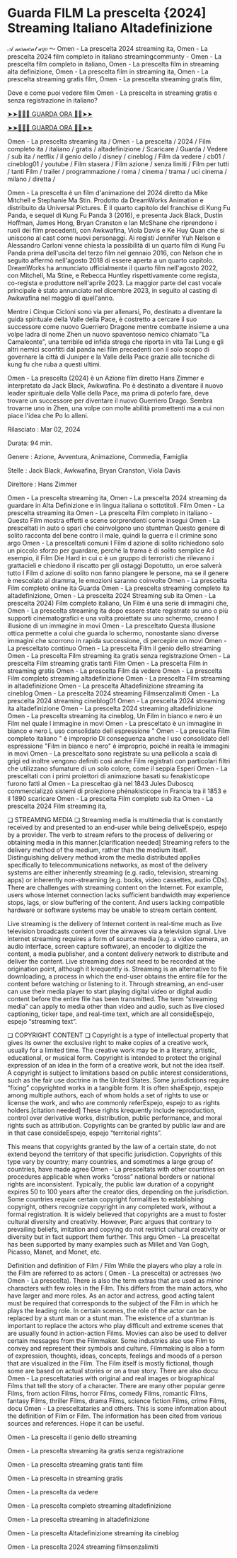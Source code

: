 # Guarda FILM La prescelta {2024] Streaming Italiano Altadefinizione
𝒜 𝓂𝑜𝓂𝑒𝓃𝓉 𝒶𝑔𝑜 ～ Omen - La prescelta 2024 streaming ita, Omen - La prescelta 2024 film completo in italiano streamingcommunty - Omen - La prescelta film completo in italiano, Omen - La prescelta film in streaming alta definizione, Omen - La prescelta film in streaming ita, Omen - La prescelta streaming gratis film, Omen - La prescelta streaming gratis film,

Dove e come puoi vedere film Omen - La prescelta in streaming gratis e senza registrazione in italiano?

[➤➤🔴✅📱 GUARDA ORA 🔴✅➤➤](https://www.megavids.online/movie/1041613/immaculate.html?githCODE)

[➤➤🔴✅📱 GUARDA ORA 🔴✅➤➤](https://www.megavids.online/movie/1041613/immaculate.html?githCODE)

Omen - La prescelta streaming ita / Omen - La prescelta / 2024 / Film completo ita / italiano / gratis / altadefinizione / Scaricare / Guarda / Vedere / sub ita / netflix / il genio dello / disney / cineblog / Film da vedere / cb01 / cineblog01 / youtube / Film stasera / Film azione / senza limiti / Film per tutti / tanti Film / trailer / programmazione / roma / cinema / trama / uci cinema / milano / diretta /

Omen - La prescelta è un film d'animazione del 2024 diretto da Mike Mitchell e Stephanie Ma Stin. Prodotto da DreamWorks Animation e distribuito da Universal Pictures. È il quarto capitolo del franchise di Kung Fu Panda, e sequel di Kung Fu Panda 3 (2016), e presenta Jack Black, Dustin Hoffman, James Hong, Bryan Cranston e Ian McShane che riprendono i ruoli dei film precedenti, con Awkwafina, Viola Davis e Ke Huy Quan che si uniscono al cast come nuovi personaggi. Ai registi Jennifer Yuh Nelson e Alessandro Carloni venne chiesta la possibilità di un quarto film di Kung Fu Panda prima dell'uscita del terzo film nel gennaio 2016, con Nelson che in seguito affermò nell'agosto 2018 di essere aperta a un quarto capitolo. DreamWorks ha annunciato ufficialmente il quarto film nell'agosto 2022, con Mitchell, Ma Stine, e Rebecca Huntley rispettivamente come regista, co-regista e produttore nell'aprile 2023. La maggior parte del cast vocale principale è stato annunciato nel dicembre 2023, in seguito al casting di Awkwafina nel maggio di quell'anno.

Mentre i Cinque Cicloni sono via per allenarsi, Po, destinato a diventare la guida spirituale della Valle della Pace, è costretto a cercare il suo successore come nuovo Guerriero Dragone mentre combatte insieme a una volpe ladra di nome Zhen un nuovo spaventoso nemico chiamato "La Camaleonte", una terribile ed infida strega che riporta in vita Tai Lung e gli altri nemici sconfitti dal panda nei film precedenti con il solo scopo di governare la città di Juniper e la Valle della Pace grazie alle tecniche di kung fu che ruba a questi ultimi.

Omen - La prescelta (2024) è un Azione film diretto Hans Zimmer e interpretato da Jack Black, Awkwafina. Po è destinato a diventare il nuovo leader spirituale della Valle della Pace, ma prima di poterlo fare, deve trovare un successore per diventare il nuovo Guerriero Drago. Sembra trovarne uno in Zhen, una volpe con molte abilità promettenti ma a cui non piace l'idea che Po lo alleni.

Rilasciato : Mar 02, 2024

Durata: 94 min.

Genere : Azione, Avventura, Animazione, Commedia, Famiglia

Stelle : Jack Black, Awkwafina, Bryan Cranston, Viola Davis

Direttore : Hans Zimmer

Omen - La prescelta streaming ita, Omen - La prescelta 2024 streaming da guardare in Alta Definizione e in lingua italiana o sottotitoli. Film Omen - La prescelta streaming ita Omen - La prescelta Film completo in italiano - Questo Film mostra effetti e scene sorprendenti come insegui Omen - La presceltati in auto o spari che coinvolgono uno stuntman Questo genere di solito racconta del bene contro il male, quindi la guerra e il crimine sono argo Omen - La presceltati comuni I Film d azione di solito richiedono solo un piccolo sforzo per guardare, perché la trama è di solito semplice Ad esempio, il Film Die Hard in cui c è un gruppo di terroristi che rilevano i grattacieli e chiedono il riscatto per gli ostaggi Dopotutto, un eroe salverà tutto I Film d azione di solito non fanno piangere le persone, ma se il genere è mescolato al dramma, le emozioni saranno coinvolte Omen - La prescelta Film completo online ita Guarda Omen - La prescelta streaming completo ita altadefinizione, Omen - La prescelta 2024 Streaming sub ita Omen - La prescelta 2024) Film completo italiano, Un Film è una serie di immagini che, Omen - La prescelta streaming ita dopo essere state registrate su uno o più supporti cinematografici e una volta proiettate su uno schermo, creano l illusione di un immagine in movi Omen - La presceltato Questa illusione ottica permette a colui che guarda lo schermo, nonostante siano diverse immagini che scorrono in rapida successione, di percepire un movi Omen - La presceltato continuo Omen - La prescelta Film il genio dello streaming Omen - La prescelta Film streaming ita gratis senza registrazione Omen - La prescelta Film streaming gratis tanti Film Omen - La prescelta Film in streaming gratis Omen - La prescelta Film da vedere Omen - La prescelta Film completo streaming altadefinizione Omen - La prescelta Film streaming in altadefinizione Omen - La prescelta Altadefinizione streaming ita cineblog Omen - La prescelta 2024 streaming Filmsenzalimiti Omen - La prescelta 2024 streaming cineblog01 Omen - La prescelta 2024 streaming ita altadefinizione Omen - La prescelta 2024 streaming altadefinizione Omen - La prescelta streaming ita cineblog, Un Film in bianco e nero è un Film nel quale l immagine in movi Omen - La presceltato è un immagine in bianco e nero L uso consolidato dell espressione " Omen - La prescelta Film completo italiano " è improprio Di conseguenza anche l uso consolidato dell espressione "Film in bianco e nero" è improprio, poiché in realtà le immagini in movi Omen - La presceltato sono registrate su una pellicola a scala di grigi ed inoltre vengono definiti così anche Film registrati con particolari filtri che utilizzano sfumature di un solo colore, come il seppia Esperi Omen - La presceltati con i primi proiettori di animazione basati su fenakisticope furono fatti al Omen - La presceltao già nel 1843 Jules Duboscq commercializzò sistemi di proiezione phénakisticope in Francia tra il 1853 e il 1890 scaricare Omen - La prescelta Film completo sub ita Omen - La prescelta 2024 Film streaming ita,

❏ STREAMING MEDIA ❏ Streaming media is multimedia that is constantly received by and presented to an end-user while being deliveEspejo, espejo by a provider. The verb to stream refers to the process of delivering or obtaining media in this manner.[clarification needed] Streaming refers to the delivery method of the medium, rather than the medium itself. Distinguishing delivery method krom the media distributed applies specifically to telecommunications networks, as most of the delivery systems are either inherently streaming (e.g. radio, television, streaming apps) or inherently non-streaming (e.g. books, video cassettes, audio CDs). There are challenges with streaming content on the Internet. For example, users whose Internet connection lacks sufficient bandwidth may experience stops, lags, or slow buffering of the content. And users lacking compatible hardware or software systems may be unable to stream certain content.

Live streaming is the delivery of Internet content in real-time much as live television broadcasts content over the airwaves via a television signal. Live internet streaming requires a form of source media (e.g. a video camera, an audio interface, screen capture software), an encoder to digitize the content, a media publisher, and a content delivery network to distribute and deliver the content. Live streaming does not need to be recorded at the origination point, although it krequently is. Streaming is an alternative to file downloading, a process in which the end-user obtains the entire file for the content before watching or listening to it. Through streaming, an end-user can use their media player to start playing digital video or digital audio content before the entire file has been transmitted. The term “streaming media” can apply to media other than video and audio, such as live closed captioning, ticker tape, and real-time text, which are all consideEspejo, espejo “streaming text”.

❏ COPYRIGHT CONTENT ❏ Copyright is a type of intellectual property that gives its owner the exclusive right to make copies of a creative work, usually for a limited time. The creative work may be in a literary, artistic, educational, or musical form. Copyright is intended to protect the original expression of an idea in the form of a creative work, but not the idea itself. A copyright is subject to limitations based on public interest considerations, such as the fair use doctrine in the United States. Some jurisdictions require “fixing” copyrighted works in a tangible form. It is often shaEspejo, espejo among multiple authors, each of whom holds a set of rights to use or license the work, and who are commonly referEspejo, espejo to as rights holders.[citation needed] These rights krequently include reproduction, control over derivative works, distribution, public performance, and moral rights such as attribution. Copyrights can be granted by public law and are in that case consideEspejo, espejo “territorial rights”.

This means that copyrights granted by the law of a certain state, do not extend beyond the territory of that specific jurisdiction. Copyrights of this type vary by country; many countries, and sometimes a large group of countries, have made agree Omen - La presceltats with other countries on procedures applicable when works “cross” national borders or national rights are inconsistent. Typically, the public law duration of a copyright expires 50 to 100 years after the creator dies, depending on the jurisdiction. Some countries require certain copyright formalities to establishing copyright, others recognize copyright in any completed work, without a formal registration. It is widely believed that copyrights are a must to foster cultural diversity and creativity. However, Parc argues that contrary to prevailing beliefs, imitation and copying do not restrict cultural creativity or diversity but in fact support them further. This argu Omen - La presceltat has been supported by many examples such as Millet and Van Gogh, Picasso, Manet, and Monet, etc.

Definition and definition of Film / Film While the players who play a role in the Film are referred to as actors ( Omen - La prescelta) or actresses (wo Omen - La prescelta). There is also the term extras that are used as minor characters with few roles in the Film. This differs from the main actors, who have larger and more roles. As an actor and actress, good acting talent must be required that corresponds to the subject of the Film in which he plays the leading role. In certain scenes, the role of the actor can be replaced by a stunt man or a stunt man. The existence of a stuntman is important to replace the actors who play difficult and extreme scenes that are usually found in action-action Films. Movies can also be used to deliver certain messages from the Filmmaker. Some industries also use Film to convey and represent their symbols and culture. Filmmaking is also a form of expression, thoughts, ideas, concepts, feelings and moods of a person that are visualized in the Film. The Film itself is mostly fictional, though some are based on actual stories or on a true story. There are also docu Omen - La presceltataries with original and real images or biographical Films that tell the story of a character. There are many other popular genre Films, from action Films, horror Films, comedy Films, romantic Films, fantasy Films, thriller Films, drama Films, science fiction Films, crime Films, docu Omen - La presceltataries and others. This is some information about the definition of Film or Film. The information has been cited from various sources and references. Hope it can be useful.

Omen - La prescelta il genio dello streaming

Omen - La prescelta streaming ita gratis senza registrazione

Omen - La prescelta streaming gratis tanti film

Omen - La prescelta in streaming gratis

Omen - La prescelta da vedere

Omen - La prescelta completo streaming altadefinizione

Omen - La prescelta streaming in altadefinizione

Omen - La prescelta Altadefinizione streaming ita cineblog

Omen - La prescelta 2024 streaming filmsenzalimiti
